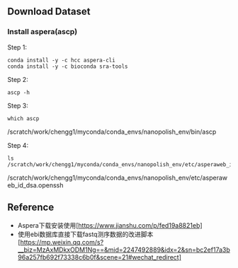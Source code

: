 ## 



## Download Dataset

### Install aspera(ascp)

Step 1:
```
conda install -y -c hcc aspera-cli
conda install -y -c bioconda sra-tools
```

Step 2:
```
ascp -h
```

Step 3:
```
which ascp
```
/scratch/work/chengg1/myconda/conda_envs/nanopolish_env/bin/ascp

Step 4:
```
ls /scratch/work/chengg1/myconda/conda_envs/nanopolish_env/etc/asperaweb_id_dsa.openssh
```
/scratch/work/chengg1/myconda/conda_envs/nanopolish_env/etc/asperaweb_id_dsa.openssh


## Reference

- Aspera下载安装使用[https://www.jianshu.com/p/fed19a8821eb]
- 使用ebi数据库直接下载fastq测序数据的改进脚本[https://mp.weixin.qq.com/s?__biz=MzAxMDkxODM1Ng==&mid=2247492889&idx=2&sn=bc2ef17a3b96a257fb692f73338c6b0f&scene=21#wechat_redirect]
